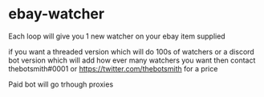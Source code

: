 # ebay-watcher
Each loop will give you 1 new watcher on your ebay item supplied

if you want a threaded version which will do 100s of watchers or a discord bot version which will add how ever many watchers you want then contact thebotsmith#0001 or https://twitter.com/thebotsmith for a price

Paid bot will go trhough proxies 


